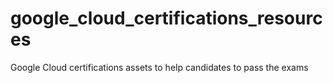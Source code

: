 # google_cloud_certifications_resources
Google Cloud certifications assets to help candidates to pass the exams
